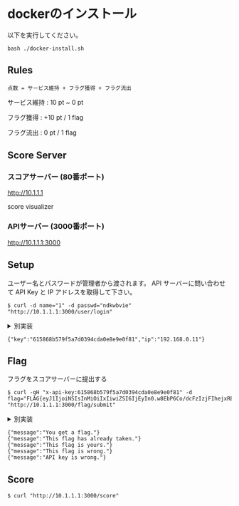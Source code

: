 # dockerのインストール

以下を実行してください。

```
bash ./docker-install.sh
```


## Rules

```
点数 = サービス維持 + フラグ獲得 + フラグ流出
```

サービス維持 : 10 pt ~ 0 pt

フラグ獲得 : +10 pt / 1 flag

フラグ流出 : 0 pt / 1 flag

## Score Server

### スコアサーバー (80番ポート)

<http://10.1.1.1>

score visualizer


### APIサーバー (3000番ポート)

<http://10.1.1.1:3000>


## Setup

ユーザー名とパスワードが管理者から渡されます。
API サーバーに問い合わせて API Key と IP アドレスを取得して下さい。

```
$ curl -d name="1" -d passwd="ndkwbvie" "http://10.1.1.1:3000/user/login"
```

<details>
<summary>別実装</summary>

```
$ http -f POST "http://10.1.1.1:3000/user/login" name="1" passwd="ndkwbvie"
```

```python
import urllib.parse
import urllib.request

url = "http://10.1.1.1:3000/user/login"
values = {"name": "1", "passwd": "ndkwbvie"}

data = urllib.parse.urlencode(values)
data = data.encode("ascii")
req = urllib.request.Request(url, data)
with urllib.request.urlopen(req) as response:
    res = response.read().decode()
    print(res)
```

</details>

```
{"key":"615868b579f5a7d0394cda0e8e9e0f81","ip":"192.168.0.11"}
```

## Flag

フラグをスコアサーバーに提出する

```
$ curl -gH "x-api-key:615868b579f5a7d0394cda0e8e9e0f81" -d flag="FLAG{eyJ1IjoiNSIsInMiOiIxIiwiZSI6IjEyIn0.w8EbP6Co/dcFzIzjFIhejxREFPARZ2nPfdBbZKAn3QI}" "http://10.1.1.1:3000/flag/submit"
```

<details>
<summary>別実装</summary>

```
$ http -f POST "http://10.1.1.1:3000/flag/submit" X-API-Key:"615868b579f5a7d0394cda0e8e9e0f81" flag="FLAG{eyJ1IjoiNSIsInMiOiIxIiwiZSI6IjEyIn0.w8EbP6Co/dcFzIzjFIhejxREFPARZ2nPfdBbZKAn3QI}"
```

```python
import urllib.parse
import urllib.request

api_key = "615868b579f5a7d0394cda0e8e9e0f81"
flag = "FLAG{eyJ1IjoiNSIsInMiOiIxIiwiZSI6IjEyIn0.w8EbP6Co/dcFzIzjFIhejxREFPARZ2nPfdBbZKAn3QI}"

url = "http://10.1.1.1:3000/flag/submit"
values = {"flag": flag}
headers = {"x-api-key": api_key}
data = urllib.parse.urlencode(values).encode("ascii")

req = urllib.request.Request(url, data, headers)
with urllib.request.urlopen(req) as response:
    res = response.read().decode()
    print(res)
```

</details>

```
{"message":"You get a flag."}
{"message":"This flag has already taken."}
{"message":"This flag is yours."}
{"message":"This flag is wrong."}
{"message":"API key is wrong."}
```

## Score

```
$ curl "http://10.1.1.1:3000/score"
```
